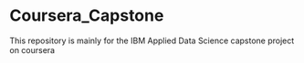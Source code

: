 # Coursera_Capstone

This repository is mainly for the IBM Applied Data Science capstone project on coursera
